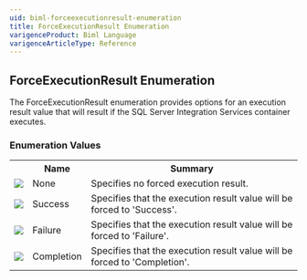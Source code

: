 ```yaml
---
uid: biml-forceexecutionresult-enumeration
title: ForceExecutionResult Enumeration
varigenceProduct: Biml Language
varigenceArticleType: Reference
---
```


## ForceExecutionResult Enumeration<div class="LanguageSummary"><div class ="SummaryItem">The ForceExecutionResult enumeration provides options for an execution result value that will result if the SQL Server Integration Services container executes.</div></div><div class="EnumValueGroup">### Enumeration Values<table id="EnumValue" class="MemberList"><tbody><tr><th class="MemberTypeIconColumnHeader">&nbsp;</th><th class="MemberNameColumnHeader">Name</th><th class="MemberSummaryColumnHeader">Summary</th></tr><tr class="cd0"><td align="center" class="MemberTypeIcon"><img src="enumValue.png"></img></td><td class="MemberName">None</td><td class="MemberSummary"><div class ="SummaryItem">Specifies no forced execution result.</div></td></tr><tr class="cd1"><td align="center" class="MemberTypeIcon"><img src="enumValue.png"></img></td><td class="MemberName">Success</td><td class="MemberSummary"><div class ="SummaryItem">Specifies that the execution result value will be forced to 'Success'.</div></td></tr><tr class="cd0"><td align="center" class="MemberTypeIcon"><img src="enumValue.png"></img></td><td class="MemberName">Failure</td><td class="MemberSummary"><div class ="SummaryItem">Specifies that the execution result value will be forced to 'Failure'.</div></td></tr><tr class="cd1"><td align="center" class="MemberTypeIcon"><img src="enumValue.png"></img></td><td class="MemberName">Completion</td><td class="MemberSummary"><div class ="SummaryItem">Specifies that the execution result value will be forced to 'Completion'.</div></td></tr></tbody></table></div>